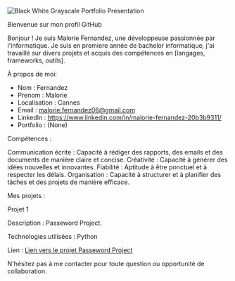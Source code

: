 ![Black White Grayscale Portfolio Presentation](https://github.com/user-attachments/assets/0bee1b1e-89ba-4044-b782-22652b78ec1c)

Bienvenue sur mon profil GitHub


Bonjour ! Je suis Malorie Fernandez, une développeuse passionnée par l'informatique. 
Je suis en premiere année de bachelor informatique, j'ai travaillé sur divers projets et acquis des compétences en [langages, frameworks, outils].


 À propos de moi:

- Nom : Fernandez
- Prenom : Malorie
- Localisation : Cannes
- Email : malorie.fernandez06@gmail.com
- LinkedIn : https://www.linkedin.com/in/malorie-fernandez-20b3b9311/
- Portfolio : (None)

  

Compétences :

Communication écrite : Capacité à rédiger des rapports, des emails et des documents de manière claire et concise. 
Créativité : Capacité à générer des idées nouvelles et innovantes. 
Fiabilité : Aptitude à être ponctuel et à respecter les délais. 
Organisation : Capacité à structurer et à planifier des tâches et des projets de manière efficace.

  

Mes projets :

Projet 1

Description : Passeword Project.

Technologies utilisées : Python

Lien : [Lien vers le projet Passeword Project](https://github.com/Malockrill/ProjetPass/blob/main/main.py)





N'hésitez pas à me contacter pour toute question ou opportunité de collaboration.

